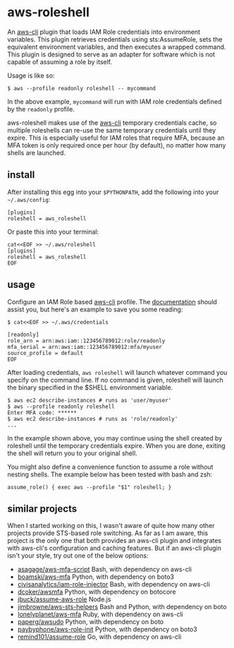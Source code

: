 aws-roleshell
=============

[aws-cli]: https://github.com/aws/aws-cli

An [aws-cli][aws-cli] plugin that loads IAM Role credentials into environment
variables. This plugin retrieves credentials using sts:AssumeRole, sets the
equivalent environment variables, and then executes a wrapped command. This
plugin is designed to serve as an adapter for software which is not capable of
assuming a role by itself.

Usage is like so:

    $ aws --profile readonly roleshell -- mycommand

In the above example, `mycommand` will run with IAM role credentials defined by
the `readonly` profile.

aws-roleshell makes use of the [aws-cli][aws-cli] temporary credentials cache,
so multiple roleshells can re-use the same temporary credentials until they
expire. This is especially useful for IAM roles that require MFA, because an
MFA token is only required once per hour (by default), no matter how many
shells are launched.

install
-------

After installing this egg into your `$PYTHONPATH`, add the following into your `~/.aws/config`:

    [plugins]
    roleshell = aws_roleshell

Or paste this into your terminal:

    cat<<EOF >> ~/.aws/roleshell
    [plugins]
    roleshell = aws_roleshell
    EOF

usage
-----

[role-docs]: https://docs.aws.amazon.com/cli/latest/topic/config-vars.html#using-aws-iam-roles

Configure an IAM Role based [aws-cli][aws-cli] profile. The
[documentation][role-docs] should assist you, but here's an example to save you
some reading:

    $ cat<<EOF >> ~/.aws/credentials

    [readonly]
    role_arn = arn:aws:iam::123456789012:role/readonly
    mfa_serial = arn:aws:iam::123456789012:mfa/myuser
    source_profile = default
    EOF

After loading credentials, `aws roleshell` will launch whatever command you
specify on the command line. If no command is given, roleshell will launch the
binary specified in the $SHELL environment variable.

    $ aws ec2 describe-instances # runs as 'user/myuser'
    $ aws --profile readonly roleshell
    Enter MFA code: ******
    $ aws ec2 describe-instances # runs as 'role/readonly'
    ...

In the example shown above, you may continue using the shell created by
roleshell until the temporary credentials expire. When you are done, exiting
the shell will return you to your original shell.

You might also define a convenience function to assume a role without
nesting shells. The example below has been tested with bash and zsh:

    assume_role() { exec aws --profile "$1" roleshell; }

similar projects
----------------

When I started working on this, I wasn't aware of quite how many other projects
provide STS-based role switching. As far as I am aware, this project is the
only one that both provides an aws-cli plugin and integrates with aws-cli's
configuration and caching features. But if an aws-cli plugin isn't your style,
try out one of the below options:

* [asagage/aws-mfa-script](https://github.com/asagage/aws-mfa-script) Bash, with dependency on aws-cli
* [boamski/aws-mfa](https://github.com/broamski/aws-mfa) Python, with dependency on boto3
* [civisanalytics/iam-role-injector](https://github.com/civisanalytics/iam-role-injector) Bash, with dependency on aws-cli
* [dcoker/awsmfa](https://github.com/dcoker/awsmfa/) Python, with dependency on botocore
* [jbuck/assume-aws-role](https://github.com/jbuck/assume-aws-role) Node.js
* [jimbrowne/aws-sts-helpers](https://github.com/jimbrowne/aws-sts-helpers) Bash and Python, with dependency on boto
* [lonelyplanet/aws-mfa](https://github.com/lonelyplanet/aws-mfa) Ruby, with dependency on aws-cli
* [paperg/awsudo](https://github.com/paperg/awsudo) Python, with dependency on boto
* [paybyphone/aws-role-init](https://github.com/paybyphone/aws-role-init) Python, with dependency on boto3
* [remind101/assume-role](https://github.com/remind101/assume-role) Go, with dependency on aws-cli
